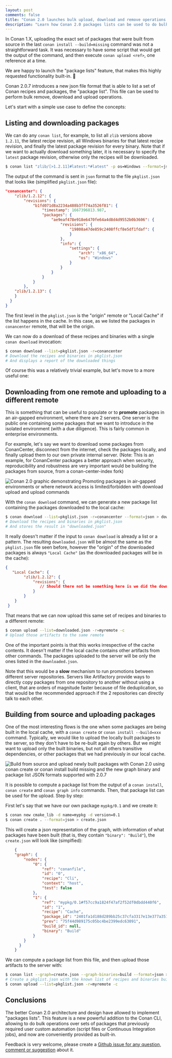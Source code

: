 ```yaml
---
layout: post
comments: false
title: "Conan 2.0 launches bulk upload, download and remove operations with 'packages lists'"
description: "Learn how Conan 2.0 packages lists can be used to do bulk upload, download and remove operations, very useful in Continuous Integration flows"
---
```



In Conan 1.X, uploading the exact set of packages that were built from source in the last ``conan install --build=missing`` command was not a straightforward task.
It was necessary to have some script that would get the output of the command, and then execute ``conan upload <ref>``, one reference at a time.

We are happy to launch the "package lists" feature, that makes this highly requested functionality built-in. 👏 

Conan 2.0.7 introduces a new json file format that is able to list a set of Conan recipes and packages, the "package list". This file can be used to perform bulk remove, download and upload operations.

Let's start with a simple use case to define the concepts:



## Listing and downloading packages

We can do any ``conan list``, for example, to list all ``zlib`` versions above ``1.2.11``, the latest recipe revision,
all Windows binaries for that latest recipe revision, and finally the latest package revision for every binary.
Note that if we want to actually download something later, it is necessary to specify the ``latest`` package revision,
otherwise only the recipes will be downloaded.

```bash
$ conan list "zlib/[>1.2.11]#latest:*#latest" -p os=Windows --format=json -r=conancenter > pkglist.json
```

The output of the command is sent in ``json`` format to the file ``pkglist.json`` that looks like (simplified ``pkglist.json`` file):


```json
"conancenter": {
    "zlib/1.2.12": {
        "revisions": {
            "b1fd071d8a2234a488b3ff74a3526f81": {
                "timestamp": 1667396813.987,
                "packages": {
                    "ae9eaf478e918e6470fe64a4d8d4d9552b0b3606": {
                        "revisions": {
                            "19808a47de859c2408ffcf8e5df1fdaf": {
                            }
                        },
                        "info": {
                            "settings": {
                                "arch": "x86_64",
                                "os": "Windows"
                            }
                        }
                    }
                }
            }
        },
    "zlib/1.2.13": {
    }
  }
}
```

The first level in the ``pkglist.json`` is the "origin" remote or "Local Cache" if the list happens in the cache. 
In this case, as we listed the packages in ``conancenter`` remote, that will be the origin.


We can now do a download of these recipes and binaries with a single ``conan download`` invocation:

```bash
$ conan download --list=pkglist.json -r=conancenter
# Download the recipes and binaries in pkglist.json
# And displays a report of the downloaded things
```

Of course this was a relatively trivial example, but let's move to a more useful one:


## Downloading from one remote and uploading to a different remote

This is something that can be useful to populate or to **promote** packages in an air-gapped environment, where there are 2 servers.
One server is the public one containing some packages that we want to introduce in the isolated environment (with a due diligence). This is fairly common in enterprise environments.

For example, let's say we want to download some packages from ConanCenter, disconnect from the internet, check the packages locally, 
and finally upload them to our own private internal server. (Note: This is an example, for ConanCenter packages a better approach when 
security, reproducibility and robustness are very important would be building the packages from source, from a conan-center-index fork)


<p class="centered">
    <img  src="{{ site.baseurl }}/assets/post_images/2023-06-28/promote_air_gap.png" style="display: block; margin-left: auto; margin-right: auto;" alt="Conan 2.0 graphic demonstrating Promoting packages in air-gapped environments or where network access is limited/forbidden with download upload and upload commands"/>
</p>


With the ``conan download`` command, we can generate a new package list containing the packages downloaded to the local cache:

```bash
$ conan download --list=pkglist.json -r=conancenter --format=json > downloaded.json
# Download the recipes and binaries in pkglist.json
# And stores the result in "downloaded.json"
```
It really doesn't matter if the input to ``conan download`` is already a list or a pattern. The resulting ``downloaded.json`` 
will be almost the same as the ``pkglist.json`` file seen before, however the "origin" of the downloaded packages is always ``"Local Cache"`` 
(as the downloaded packages will be in the cache):


```json
{
   "Local Cache": {
        "zlib/1.2.12": {
            "revisions": {
               // Should there not be something here is we did the download?
            }
        }
    }
 }
```

That means that we can now upload this same set of recipes and binaries to a different remote:

```bash
$ conan upload --list=downloaded.json -r=myremote -c
# Upload those artifacts to the same remote
```

One of the important points is that this works irrespective of the cache contents. It doesn't matter if the local cache
contains other artifacts from other commands. The packages uploaded to the server will be only the ones listed in the ``downloaded.json``.

Note that this would be a **slow** mechanism to run promotions between different server repositories. Servers like
Artifactory provide ways to directly copy packages from one repository to another without using a client, 
that are orders of magnitude faster because of file deduplication, so that would be the recommended approach if the 2
repositories can directly talk to each other.




## Building from source and uploading packages

One of the most interesting flows is the one when some packages are being built in the local cache, with a 
``conan create`` or ``conan install --build=xxx`` command. Typically, we would like to upload the locally built
packages to the server, so they don't have to be re-built again by others. But we might want to upload only
the built binaries, but not all others transitive dependencies, or other packages that we had previously in
our local cache.

<p class="centered">
    <img  src="{{ site.baseurl }}/assets/post_images/2023-06-28/build_and_upload.png" style="display: block; margin-left: auto; margin-right: auto;" alt="Build from source and upload newly built packages with Conan 2.0 using conan create or conan install build missing and the new graph binary and package list JSON formats supported with 2.0.7"/>
</p>

It is possible to compute a package list from the output of a ``conan install``, ``conan create`` and ``conan graph info``
commands. Then, that package list can be used for the upload. Step by step:

First let's say that we have our own package ``mypkg/0.1`` and we create it:

```bash
$ conan new cmake_lib -d name=mypkg -d version=0.1
$ conan create . --format=json > create.json
```

This will create a json representation of the graph, with information of what packages have been built (that is, they contain ``"binary": "Build"``),
the ``create.json`` will look like (simplfied):

```json
    {
    "graph": {
        "nodes": {
            "0": {
                "ref": "conanfile",
                "id": "0",
                "recipe": "Cli",
                "context": "host",
                "test": false
            },
            "1": {
                "ref": "mypkg/0.1#f57cc9a1824f47af2f52df0dbdd440f6",
                "id": "1",
                "recipe": "Cache",
                "package_id": "2401fa1d188d289bb25c37cfa3317e13e377a351",
                "prev": "75f44d989175c05bc4be2399edc63091",
                "build_id": null,
                "binary": "Build"
            }
        }
      }
    }
```

We can compute a package list from this file, and then upload those artifacts to the server with:

```bash
$ conan list --graph=create.json --graph-binaries=build --format=json > pkglist.json
# Create a pkglist.json with the known list of recipes and binaries built from sources
$ conan upload --list=pkglist.json -r=myremote -c
```


## Conclusions

The better Conan 2.0 architecture and design have allowed to implement "packages lists". This feature is a new powerful addition to the Conan CLI, allowing to do bulk operations over sets of packages that
previously required user custom automation (script files or Continuous Integration jobs), and now are conveniently provided as built-in. 

Feedback is very welcome, please create a [Github issue for any question, comment or suggestion](https://github.com/conan-io/conan) about it.
